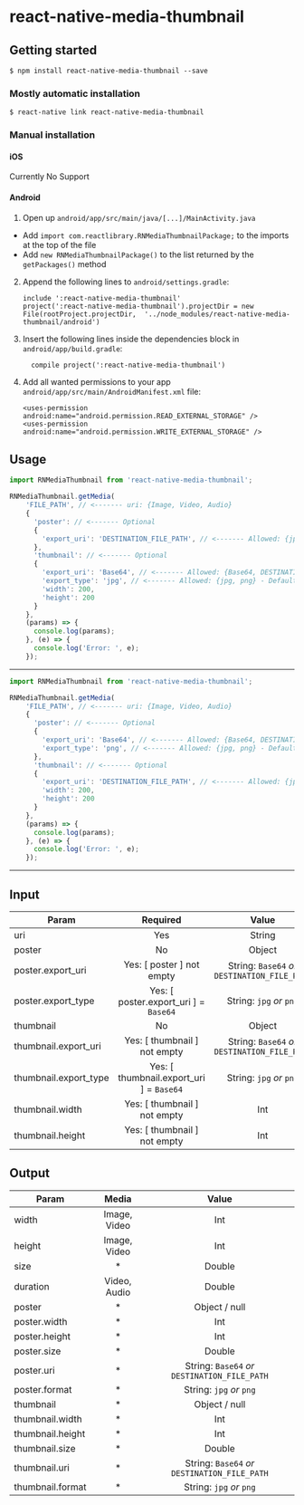 
# react-native-media-thumbnail

## Getting started

`$ npm install react-native-media-thumbnail --save`

### Mostly automatic installation

`$ react-native link react-native-media-thumbnail`

### Manual installation


#### iOS

Currently No Support

#### Android

1. Open up `android/app/src/main/java/[...]/MainActivity.java`
  - Add `import com.reactlibrary.RNMediaThumbnailPackage;` to the imports at the top of the file
  - Add `new RNMediaThumbnailPackage()` to the list returned by the `getPackages()` method
2. Append the following lines to `android/settings.gradle`:
    ```
    include ':react-native-media-thumbnail'
    project(':react-native-media-thumbnail').projectDir = new File(rootProject.projectDir,  '../node_modules/react-native-media-thumbnail/android')
    ```
3. Insert the following lines inside the dependencies block in `android/app/build.gradle`:
    ```
      compile project(':react-native-media-thumbnail')
    ```
4. Add all wanted permissions to your app `android/app/src/main/AndroidManifest.xml` file:
    ```
    <uses-permission android:name="android.permission.READ_EXTERNAL_STORAGE" />
    <uses-permission android:name="android.permission.WRITE_EXTERNAL_STORAGE" />
    ```

## Usage
```javascript
import RNMediaThumbnail from 'react-native-media-thumbnail';

RNMediaThumbnail.getMedia(
    'FILE_PATH', // <------- uri: {Image, Video, Audio}
    {
      'poster': // <------- Optional
      {
        'export_uri': 'DESTINATION_FILE_PATH', // <------- Allowed: {jpg, png}
      },
      'thumbnail': // <------- Optional
      {
        'export_uri': 'Base64', // <------- Allowed: {Base64, DESTINATION_FILE_PATH}
        'export_type': 'jpg', // <------- Allowed: {jpg, png} - Default: jpg
        'width': 200,
        'height': 200
      }
    },
    (params) => {
      console.log(params);
    }, (e) => {
      console.log('Error: ', e);
    });
```
---

```javascript
import RNMediaThumbnail from 'react-native-media-thumbnail';

RNMediaThumbnail.getMedia(
    'FILE_PATH', // <------- uri: {Image, Video, Audio}
    {
      'poster': // <------- Optional
      {
        'export_uri': 'Base64', // <------- Allowed: {Base64, DESTINATION_FILE_PATH}
        'export_type': 'png', // <------- Allowed: {jpg, png} - Default: jpg
      },
      'thumbnail': // <------- Optional
      {
        'export_uri': 'DESTINATION_FILE_PATH', // <------- Allowed: {jpg, png}
        'width': 200,
        'height': 200
      }
    },
    (params) => {
      console.log(params);
    }, (e) => {
      console.log('Error: ', e);
    });
```
---

## Input
| Param        | Required           | Value  |
| ------------- |:-------------:|:-------------:|
| uri      | Yes | String  |
| poster      | No |   Object   |
| poster.export_uri | Yes: [ poster ] not empty |    String: `Base64` _or_ `DESTINATION_FILE_PATH` |
| poster.export_type | Yes: [ poster.export_uri ] = `Base64` |    String: `jpg` _or_ `png` |
| thumbnail      | No |   Object   |
| thumbnail.export_uri | Yes: [ thumbnail ] not empty |    String: `Base64` _or_ `DESTINATION_FILE_PATH` |
| thumbnail.export_type | Yes: [ thumbnail.export_uri ] = `Base64` |    String: `jpg` _or_ `png` |
| thumbnail.width | Yes: [ thumbnail ] not empty  |    Int    |
| thumbnail.height | Yes: [ thumbnail ] not empty  |    Int    |

## Output
| Param        | Media           | Value  |
| ------------- |:-------------:|:-------------:|
| width      | Image, Video | Int  |
| height      | Image, Video |   Int   |
| size | * |    Double |
| duration | Video, Audio |    Double |
| poster | *  |    Object / null    |
| poster.width | *  |    Int    |
| poster.height | *  |    Int    |
| poster.size | *  |    Double    |
| poster.uri | *  |    String: `Base64` _or_ `DESTINATION_FILE_PATH`    |
| poster.format | *  |    String: `jpg` _or_ `png`    |
| thumbnail | *  |    Object / null    |
| thumbnail.width | *  |    Int    |
| thumbnail.height | *  |    Int    |
| thumbnail.size | *  |    Double    |
| thumbnail.uri | *  |    String: `Base64` _or_ `DESTINATION_FILE_PATH`    |
| thumbnail.format | *  |    String: `jpg` _or_ `png`    |
